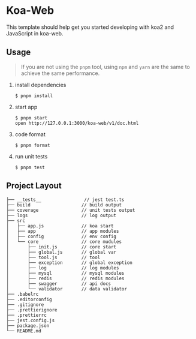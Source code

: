 # Koa-Web

This template should help get you started developing with koa2 and JavaScript in koa-web.

## Usage

> If you are not using the `pnpm` tool, using `npm` and `yarn` are the same to achieve the same performance.

1. install dependencies

   ```
   $ pnpm install
   ```

2. start app

   ```
   $ pnpm start
   open http://127.0.0.1:3000/koa-web/v1/doc.html
   ```

3. code format

   ```
   $ pnpm format
   ```

4. run unit tests
   ```
   $ pnpm test
   ```

## Project Layout

```
├── __tests__                // jest test.ts
├── build                   // build output
├── coverage                // unit tests output
├── logs                    // log output
├── src
│   ├── app.js              // koa start
│   ├── app                 // app modules
│   ├── config              // env config
│   └── core                // core mudules
│       ├── init.js         // core start
│       ├── global.js       // global var
│       ├── tool.js         // tool
│       ├── exception       // global exception
│       ├── log             // log modules
│       ├── mysql           // mysql modules
│       ├── redis           // redis modules
│       ├── swagger         // api docs
│       └── validator       // data validator
├── .babelrc
├── .editorconfig
├── .gitignore
├── .prettierignore
├── .prettierrc
├── jest.config.js
├── package.json
└── README.md
```
